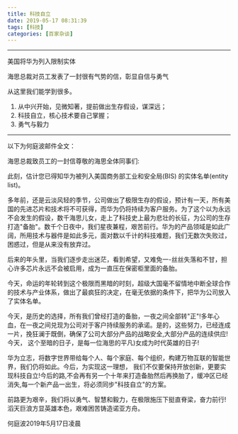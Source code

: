 ```yaml
---
title: 科技自立
date: 2019-05-17 08:31:39
tags: [科技]
categories: [百家杂谈]
---
```


---
美国将华为列入限制实体

海思总裁对员工发表了一封很有气势的信，彰显自信与勇气

从这里我们能学到很多。

1. 从中兴开始，见微知著，提前做出生存假设，谋深远；
2. 科技自立，核心技术要自己掌握；
3. 勇气与毅力

---


以下为何庭波邮件全文：

海思总裁致员工的一封信尊敬的海思全体同事们:

此刻，估计您已得知华为被列入美国商务部工业和安全局(BIS) 的实体名单(entity list)。

多年前，还是云淡风轻的季节，公司做出了极限生存的假设，预计有一天，所有美国的先进芯片和技术将不可获得，而华为仍将持续为客户服务。为了这个以为永远不会发生的假设，数千海思儿女，走上了科技史上最为悲壮的长征，为公司的生存打造"备胎"。数千个日夜中，我们星夜兼程，艰苦前行。华为的产品领域是如此广阔，所用技术与器件是如此多元，面对数以千计的科技难题，我们无数次失败过，困惑过，但是从来没有放弃过。

后来的年头里，当我们逐步走出迷茫，看到希望，又难免一-丝丝失落和不甘，担心许多芯片永远不会被启用，成为一直压在保密柜里面的备胎。

今天，命运的年轮转到这个极限而黑暗的时刻，超级大国毫不留情地中断全球合作的技术与产业体系，做出了最疯狂的决定，在毫无依据的条件下，把华为公司放入了实体名单。

今天，是历史的选择，所有我们曾经打造的备胎，一夜之间全部转"正"!多年心血，在一夜之间兑现为公司对于客户持续服务的承诺。是的，这些努力，已经连成一片，挽狂澜于既倒，确保了公司大部分产品的战略安全,大部分产品的连续供应!今天， 这个至暗的日子，是每一位海思的平凡)女成为时代英雄的日子!

华为立志，将数字世界带给每个人、每个家庭、每个组织，构建万物互联的智能世界，我们仍将如此。今后，为实现这一理想， 我们不仅要保持开放创新，更要实现科技自立!今后的路,不会再有另一个十年来打造备胎然后再换胎了，缓冲区已经消失,每一个新产品一出生，将必须同步"科技自立"的方案。

前路更为艰辛，我们将以勇气、智慧和毅力，在极限施压下挺直脊梁，奋力前行!滔天巨浪方显英雄本色，艰难困苦铸造诺亚方舟。

何庭波2019年5月17日凌晨